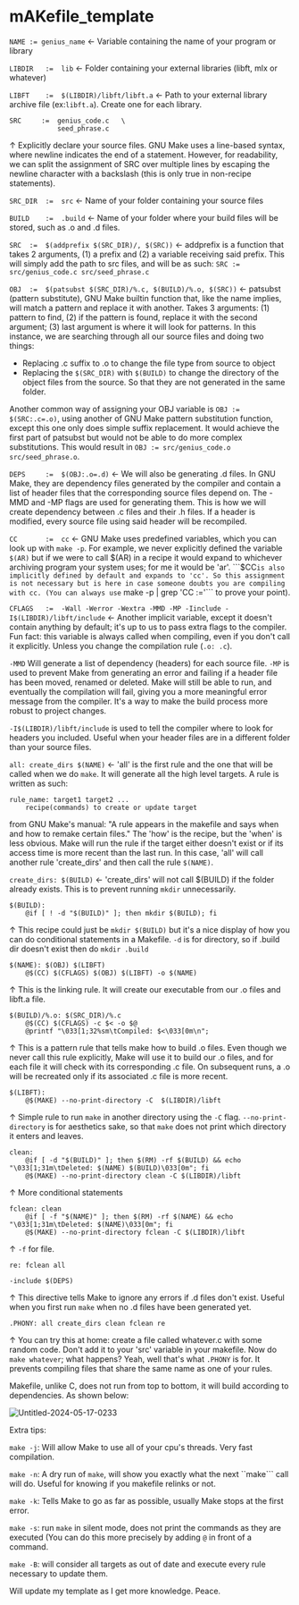 # mAKefile_template
```NAME	:= genius_name``` &#8592; Variable containing the name of your program or library

```LIBDIR	:=	lib``` &#8592; Folder containing your external libraries (libft, mlx or whatever)

```LIBFT	:= 	$(LIBDIR)/libft/libft.a``` &#8592; Path to your external library archive file (ex:```libft.a```). Create one for each library.

```
SRC		:=	genius_code.c	\
			seed_phrase.c
```
&#8593; Explicitly declare your source files. GNU Make uses a line-based syntax, where newline indicates the end of a statement. However, for readability, we can split the assignment of SRC over multiple lines by escaping the newline character with a backslash (this is only true in non-recipe statements).

```SRC_DIR	:=	src``` &#8592; Name of your folder containing your source files

```BUILD	:=	.build``` &#8592; Name of your folder where your build files will be stored, such as .o and .d files.

```SRC 	:=	$(addprefix $(SRC_DIR)/, $(SRC))``` &#8592; addprefix is a function that takes 2 arguments, (1) a prefix and (2) a variable receiving said prefix. This will simply add the path to src files, and will be as such: ```SRC := src/genius_code.c src/seed_phrase.c```

```OBJ 	:=	$(patsubst $(SRC_DIR)/%.c, $(BUILD)/%.o, $(SRC))``` &#8592; patsubst (pattern substitute), GNU Make builtin function that, like the name implies, will match a pattern and replace it with another. Takes 3 arguments: (1) pattern to find, (2) if the pattern is found, replace it with the second argument; (3) last argument is where it will look for patterns. In this instance, we are searching through all our source files and doing two things:
+ Replacing .c suffix to .o to change the file type from source to object
+ Replacing the ```$(SRC_DIR)``` with ```$(BUILD)``` to change the directory of the object files from the source. So that they are not generated in the same folder.

Another common way of assigning your OBJ variable is ```OBJ := $(SRC:.c=.o)```, using another of GNU Make pattern substitution function, except this one only does simple suffix replacement. It would achieve the first part of patsubst but would not be able to do more complex substitutions. This would result in ```OBJ := src/genius_code.o src/seed_phrase.o```.

```DEPS 	:=	$(OBJ:.o=.d)``` &#8592; We will also be generating .d files. In GNU Make, they are dependency files generated by the compiler and contain a list of header files that the corresponding source files depend on. The -MMD and -MP flags are used for generating them. This is how we will create dependency between .c files and their .h files. If a header is modified, every source file using said header will be recompiled.

```CC		:=	cc``` &#8592; GNU Make uses predefined variables, which you can look up with ```make -p```. For example, we never explicitly defined the variable ```$(AR)``` but if we were to call $(AR) in a recipe it would expand to whichever archiving program your system uses; for me it would be 'ar'. ```$CC``` is also implicitly defined by default and expands to 'cc'. So this assignment is not necessary but is here in case someone doubts you are compiling with cc. (You can always use ``` make -p | grep 'CC :='``` to prove your point).

```CFLAGS	:=	-Wall -Werror -Wextra -MMD -MP -Iinclude -I$(LIBDIR)/libft/include``` &#8592; Another implicit variable, except it doesn't contain anything by default; it's up to us to pass extra flags to the compiler. Fun fact: this variable is always called when compiling, even if you don't call it explicitly. Unless you change the compilation rule (```.o: .c```).

```-MMD``` Will generate a list of dependency (headers) for each source file. ```-MP``` is used to prevent Make from generating an error and failing if a header file has been moved, renamed or deleted. Make will still be able to run, and eventually the compilation will fail, giving you a more meaningful error message from the compiler. It's a way to make the build process more robust to project changes.

```-I$(LIBDIR)/libft/include``` is used to tell the compiler where to look for headers you included. Useful when your header files are in a different folder than your source files.

```all: create_dirs $(NAME)``` &#8592; 'all' is the first rule and the one that will be called when we do ```make```. It will generate all the high level targets. A rule is written as such: 
```
rule_name: target1 target2 ...
	recipe(commands) to create or update target
```
from GNU Make's manual: "A rule appears in the makefile and says when and how to remake certain files." The 'how' is the recipe, but the 'when' is less obvious. Make will run the rule if the target either doesn't exist or if its access time is more recent than the last run. In this case, 'all' will call another rule 'create_dirs' and then call the rule ```$(NAME)```.

```create_dirs: $(BUILD)``` &#8592; 'create_dirs' will not call $(BUILD) if the folder already exists. This is to prevent running ```mkdir``` unnecessarily.

```make
$(BUILD):
	@if [ ! -d "$(BUILD)" ]; then mkdir $(BUILD); fi
```
&#8593; This recipe could just be ```mkdir $(BUILD)``` but it's a nice display of how you can do conditional statements in a Makefile. ```-d``` is for directory, so if .build dir doesn't exist then do ```mkdir .build```

```make
$(NAME): $(OBJ) $(LIBFT)
	@$(CC) $(CFLAGS) $(OBJ) $(LIBFT) -o $(NAME)
```
&#8593; This is the linking rule. It will create our executable from our .o files and libft.a file.

```make
$(BUILD)/%.o: $(SRC_DIR)/%.c
	@$(CC) $(CFLAGS) -c $< -o $@
	@printf "\033[1;32%sm\tCompiled: $<\033[0m\n";
```
&#8593; This is a pattern rule that tells make how to build .o files. Even though we never call this rule explicitly, Make will use it to build our .o files, and for each file it will check with its corresponding .c file. On subsequent runs, a .o will be recreated only if its associated .c file is more recent.

```make
$(LIBFT):
	@$(MAKE) --no-print-directory -C  $(LIBDIR)/libft
```
&#8593; Simple rule to run ```make``` in another directory using the ```-C``` flag. ```--no-print-directory``` is for aesthetics sake, so that ```make``` does not print which directory it enters and leaves.

```make
clean:
	@if [ -d "$(BUILD)" ]; then $(RM) -rf $(BUILD) && echo "\033[1;31m\tDeleted: $(NAME) $(BUILD)\033[0m"; fi
	@$(MAKE) --no-print-directory clean -C $(LIBDIR)/libft
```
&#8593; More conditional statements

```make
fclean: clean
	@if [ -f "$(NAME)" ]; then $(RM) -rf $(NAME) && echo "\033[1;31m\tDeleted: $(NAME)\033[0m"; fi
	@$(MAKE) --no-print-directory fclean -C $(LIBDIR)/libft
```
&#8593; ```-f``` for file.

``` make
re: fclean all
```

```make
-include $(DEPS)
```
&#8593; This directive tells Make to ignore any errors if .d files don't exist. Useful when you first run ```make``` when no .d files have been generated yet.

```make
.PHONY: all create_dirs clean fclean re
```
&#8593; You can try this at home: create a file called whatever.c with some random code. Don't add it to your 'src' variable in your makefile. Now do ```make whatever```; what happens? Yeah, well that's what ```.PHONY``` is for. It prevents compiling files that share the same name as one of your rules. 

Makefile, unlike C, does not run from top to bottom, it will build according to dependencies. As shown below:

![Untitled-2024-05-17-0233](https://github.com/akdovlet/mAKefile_template/assets/86743971/2502ec20-48e3-4481-926d-3865d7bad597)


Extra tips:

```make -j```: Will allow Make to use all of your cpu's threads. Very fast compilation.

```make -n```: A dry run of ```make```, will show you exactly what the next ``make``` call will do. Useful for knowing if you makefile relinks or not.

```make -k```: Tells Make to go as far as possible, usually Make stops at the first error.

```make -s```: run ```make``` in silent mode, does not print the commands as they are executed (You can do this more precisely by adding ```@``` in front of a command.

```make -B```: will consider all targets as out of date and execute every rule necessary to update them.

Will update my template as I get more knowledge. Peace.
